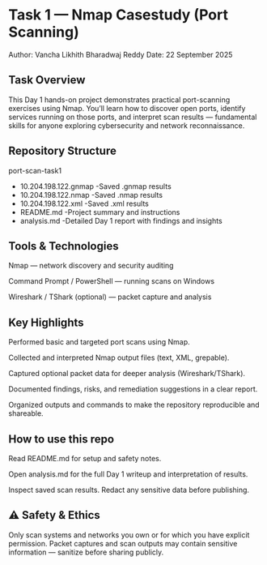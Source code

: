 #  Task 1 — Nmap Casestudy (Port Scanning)

Author: Vancha Likhith Bharadwaj Reddy
Date: 22 September 2025

##  Task Overview

This Day 1 hands-on project demonstrates practical port-scanning exercises using Nmap. You’ll learn how to discover open ports, identify services running on those ports, and interpret scan results — fundamental skills for anyone exploring cybersecurity and network reconnaissance.

##  Repository Structure
port-scan-task1
- 10.204.198.122.gnmap -Saved .gnmap results
- 10.204.198.122.nmap  -Saved .nmap results
- 10.204.198.122.xml   -Saved .xml results
- README.md            -Project summary and instructions
- analysis.md          -Detailed Day 1 report with findings and insights

##  Tools & Technologies

Nmap — network discovery and security auditing

Command Prompt / PowerShell — running scans on Windows

Wireshark / TShark (optional) — packet capture and analysis

##  Key Highlights

Performed basic and targeted port scans using Nmap.

Collected and interpreted Nmap output files (text, XML, grepable).

Captured optional packet data for deeper analysis (Wireshark/TShark).

Documented findings, risks, and remediation suggestions in a clear report.

Organized outputs and commands to make the repository reproducible and shareable.

##  How to use this repo

Read  README.md for setup and safety notes.

Open analysis.md for the full Day 1 writeup and interpretation of results.

Inspect saved scan results. Redact any sensitive data before publishing.

## ⚠️ Safety & Ethics

Only scan systems and networks you own or for which you have explicit permission. Packet captures and scan outputs may contain sensitive information — sanitize before sharing publicly.

